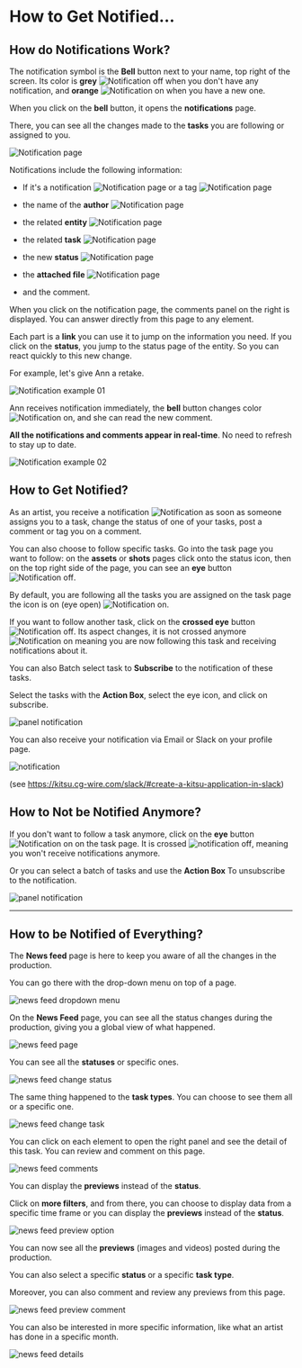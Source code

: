 # How to Get Notified...


## How do Notifications Work?

The notification symbol is the **Bell** button next to your name, top right of
the screen. Its color is **grey**
![Notification off](../img/getting-started/notification_icon_off.png) when you don't have
any notification, and **orange**
![Notification on](../img/getting-started/notification_icon_on.png) when you have a new
one.

When you click on the **bell** button, it opens the **notifications** page.

There, you can see all the changes made to the **tasks** you are following or
assigned to you.

![Notification page](../img/getting-started/notification_page.png)

Notifications include the following information:

* If it's a notification ![Notification page](../img/getting-started/notification_icon_comment.png) or a tag ![Notification page](../img/getting-started/notification_icon_tag.png)

* the name of the **author** ![Notification page](../img/getting-started/notification_author.png)

* the related **entity** ![Notification page](../img/getting-started/notification_entities.png)

* the related **task** ![Notification page](../img/getting-started/notification_task.png)

* the new **status** ![Notification page](../img/getting-started/wfa_icon.png)

* the **attached file** ![Notification page](../img/getting-started/notification_attached_files.png)

* and the comment.

When you click on the notification page, the comments panel on the right is displayed. You can answer directly from this page to any element.

Each part is a **link** you can use it to jump on the information you need. If
you click on the **status**, you jump to the status page of the entity. So
you can react quickly to this new change.

For example, let's give Ann a retake.

![Notification example 01](../img/getting-started/notification_example01.png)

Ann receives notification immediately, the **bell** button changes color
![Notification on](../img/getting-started/notification_icon_on.png), and she can read the
new comment.

**All the notifications and comments appear in real-time**. No need to refresh
to stay up to date.


![Notification example 02](../img/getting-started/notification_example02.png)

## How to Get Notified?

As an artist, you receive a notification
![Notification](../img/getting-started/notification_icon_on.png) as soon as someone assigns you to a task, change
the status of one of your tasks, post a comment or tag you on a comment.

You can also choose to follow specific tasks. Go into the task page you want
to follow: on the **assets** or **shots** pages click onto the status icon,
then on the top right side of the page, you can see an **eye** button
![Notification off](../img/getting-started/notification_off.png).


By default, you are following all the tasks you are assigned on the task
page the icon is on (eye open) ![Notification on](../img/getting-started/notification_on.png).

If you want to follow another task, click on the **crossed eye** button
![Notification off](../img/getting-started/notification_off.png). Its aspect changes,
it is not crossed anymore ![Notification on](../img/getting-started/notification_on.png)
meaning you are now following this task and receiving notifications about
it.

You can also Batch select task to **Subscribe** to the notification of these tasks.

Select the tasks with the **Action Box**, select the eye icon, and click on subscribe.

![panel notification](../img/getting-started/pannel_notif.png)

You can also receive your notification via Email or Slack on your profile page.

![notification](../img/getting-started/profil_pannel_notif.png)

(see https://kitsu.cg-wire.com/slack/#create-a-kitsu-application-in-slack)

## How to Not be Notified Anymore?

If you don't want to follow a task anymore, click on the **eye** button
![Notification on](../img/getting-started/notification_on.png) on the task page. It is crossed ![notification off](../img/getting-started/notification_off.png), meaning
you won't receive notifications anymore.


Or you can select a batch of tasks and use the **Action Box** To unsubscribe to the notification.

![panel notification](../img/getting-started/pannel_notif.png)

------------------------------------

## How to be Notified of Everything?

The **News feed** page is here to keep you aware of all the changes in the production.

You can go there with the drop-down menu on top of a page.

![news feed dropdown menu](../img/getting-started/drop_down_menu_newsfeed.png)

On the **News Feed** page, you can see all the status changes during the production, giving you a global view of what happened.

![news feed page](../img/getting-started/newsfeed_comment_all.png)

You can see all the **statuses** or specific ones.

![news feed change status](../img/getting-started/newsfeed_status.png)

The same thing happened to the **task types**. You can choose to see them all or a specific one.

![news feed change task](../img/getting-started/newsfeed_tasktype.png)

You can click on each element to open the right panel and see the detail of this task. You can review and comment on this page.

![news feed comments](../img/getting-started/newsfeed_comment_panel.png)

You can display the **previews** instead of the **status**.

Click on **more filters**, and from there, you can choose to display data from a specific time frame or
you can display the **previews** instead of the **status**.

![news feed preview option](../img/getting-started/newsfeed_preview_global.png)

You can now see all the **previews** (images and videos) posted during the production.


You can also select a specific **status** or a specific **task type**.

Moreover, you can also comment and review any previews from this page.

![news feed preview comment](../img/getting-started/newsfeed_preview_comment.png)

You can also be interested in more specific information, like what an artist has done in a specific month.

![news feed details](../img/getting-started/newsfeed_details.png)



